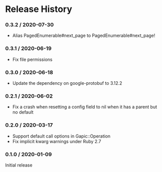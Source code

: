 # Release History

### 0.3.2 / 2020-07-30

* Alias PagedEnumerable#next_page to PagedEnumerable#next_page!

### 0.3.1 / 2020-06-19

* Fix file permissions

### 0.3.0 / 2020-06-18

* Update the dependency on google-protobuf to 3.12.2

### 0.2.1 / 2020-06-02

* Fix a crash when resetting a config field to nil when it has a parent but no default

### 0.2.0 / 2020-03-17

* Support default call options in Gapic::Operation
* Fix implicit kwarg warnings under Ruby 2.7

### 0.1.0 / 2020-01-09

Initial release
